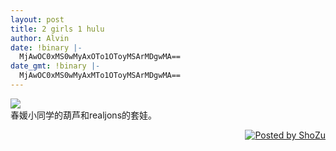 ```yaml
---
layout: post
title: 2 girls 1 hulu
author: Alvin
date: !binary |-
  MjAwOC0xMS0wMyAxOTo1OToyMSArMDgwMA==
date_gmt: !binary |-
  MjAwOC0xMS0wMyAxMTo1OToyMSArMDgwMA==
---
```

<a href="http://media.shozu.com/cache/portal/media/54da7d2/16777224"><img src="http://media.shozu.com/cache/portal/media/54da7d2/16777224_blog" /></a><br/>春媛小同学的葫芦和realjons的套娃。
<p align="right" ><a href="http://www.shozu.com/portal/?utm_source=upload&utm_medium=graphic&utm_campaign=upload_graphic/" target="_blank" ><img src="http://www.shozu.com/resources/messages/logo_blog.gif" alt="Posted by ShoZu" border="0" /></a>
